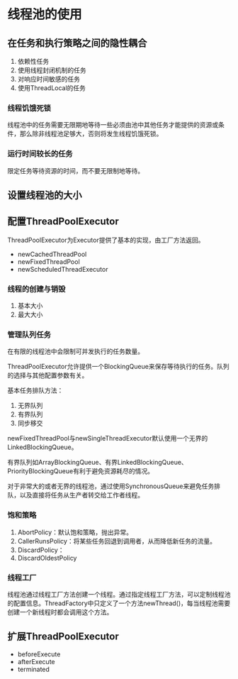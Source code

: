 # 线程池的使用

## 在任务和执行策略之间的隐性耦合

1. 依赖性任务
2. 使用线程封闭机制的任务
3. 对响应时间敏感的任务
4. 使用ThreadLocal的任务

### 线程饥饿死锁

线程池中的任务需要无限期地等待一些必须由池中其他任务才能提供的资源或条件，那么除非线程池足够大，否则将发生线程饥饿死锁。

### 运行时间较长的任务

限定任务等待资源的时间，而不要无限制地等待。

## 设置线程池的大小

## 配置ThreadPoolExecutor

ThreadPoolExecutor为Executor提供了基本的实现，由工厂方法返回。

- newCachedThreadPool
- newFixedThreadPool
- newScheduledThreadExecutor

### 线程的创建与销毁

1. 基本大小
2. 最大大小

### 管理队列任务

在有限的线程池中会限制可并发执行的任务数量。

ThreadPoolExecutor允许提供一个BlockingQueue来保存等待执行的任务。队列的选择与其他配置参数有关。

基本任务排队方法：
1. 无界队列
2. 有界队列
3. 同步移交

newFixedThreadPool与newSingleThreadExecutor默认使用一个无界的LinkedBlockingQueue。

有界队列如ArrayBlockingQueue、有界LinkedBlockingQueue、PriorityBlockingQueue有利于避免资源耗尽的情况。

对于非常大的或者无界的线程池，通过使用SynchronousQueue来避免任务排队，以及直接将任务从生产者转交给工作者线程。

### 饱和策略

1. AbortPolicy：默认饱和策略，抛出异常。
2. CallerRunsPolicy：将某些任务回退到调用者，从而降低新任务的流量。
3. DiscardPolicy：
4. DiscardOldestPolicy

### 线程工厂

线程池通过线程工厂方法创建一个线程。通过指定线程工厂方法，可以定制线程池的配置信息。ThreadFactory中只定义了一个方法newThread()，每当线程池需要创建一个新线程时都会调用这个方法。

## 扩展ThreadPoolExecutor

- beforeExecute
- afterExecute
- terminated